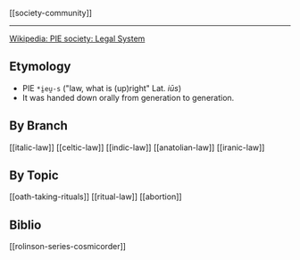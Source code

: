 [[society-community]]

---


[Wikipedia: PIE society: Legal System](https://en.wikipedia.org/wiki/Proto-Indo-European-society#Legal-system)


## Etymology
- PIE `*i̯eu̯-s` ("law, what is (up)right" Lat. *iūs*)
- It was handed down orally from generation to generation.

## By Branch
[[italic-law]]
[[celtic-law]]
[[indic-law]]
[[anatolian-law]]
[[iranic-law]]
## By Topic
[[oath-taking-rituals]]
[[ritual-law]]
[[abortion]]

## Biblio
[[rolinson-series-cosmicorder]]